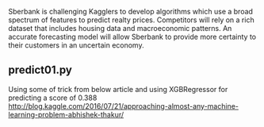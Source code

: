Sberbank is challenging Kagglers to develop algorithms which use a broad spectrum of features to predict realty prices. Competitors will rely on a rich dataset that includes housing data and macroeconomic patterns. An accurate forecasting model will allow Sberbank to provide more certainty to their customers in an uncertain economy.

## predict01.py 

Using some of trick from below article and using XGBRegressor for predicting a score of 0.388 
http://blog.kaggle.com/2016/07/21/approaching-almost-any-machine-learning-problem-abhishek-thakur/
